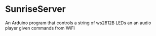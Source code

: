 # SunriseServer
An Arduino program that controls a string of ws2812B LEDs an an audio player given commands from WiFi
